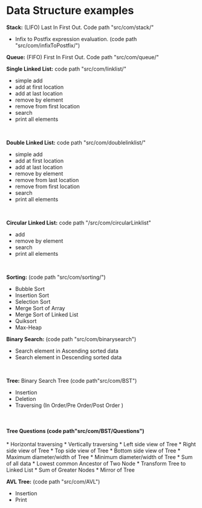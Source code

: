 # Data Structure examples<br/>

<b>Stack:</b> (LIFO) Last In First Out. Code path "src/com/stack/" <br/>
* Infix to Postfix expression evaluation. (code path "src/com/infixToPostfix/")<br/>

<b>Queue:</b> (FIFO) First In First Out. Code path "src/com/queue/" <br/>

<b>Single Linked List:</b> code path "src/com/linklist/" <br/>
* simple add
* add at first location
* add at last location
* remove by element
* remove from first location
* search
* print all elements
<br/>

<b>Double Linked List:</b> code path "src/com/doublelinklist/" <br/>
* simple add
* add at first location
* add at last location
* remove by element
* remove from last location
* remove from first location
* search
* print all elements
<br/>

<b>Circular Linked List:</b> code path "/src/com/circularLinklist" <br/>
* add
* remove by element
* search
* print all elements
<br/>

<b>Sorting:</b> (code path "src/com/sorting/")
* Bubble Sort 
* Insertion Sort 
* Selection Sort 
* Merge Sort of Array 
* Merge Sort of Linked List 
* Quiksort 
* Max-Heap 

<b>Binary Search:</b> (code path "src/com/binarysearch")
* Search element in Ascending sorted data
* Search element in Descending sorted data
<br/>

<b>Tree:</b>
Binary Search Tree (code path"src/com/BST")
* Insertion
* Deletion
* Traversing (In Order/Pre Order/Post Order )
<br/>

<h4>Tree Questions (code path"src/com/BST/Questions")</h4>
* Horizontal traversing
* Vertically traversing
* Left side view of Tree
* Right side view of Tree
* Top side view of Tree
* Bottom side view of Tree
* Maximum diameter/width of Tree
* Minimum diameter/width of Tree
* Sum of all data
* Lowest common Ancestor of Two Node
* Transform Tree to Linked List
* Sum of Greater Nodes
* Mirror of Tree
<br/>

<b> AVL Tree:</b> (code path "src/com/AVL")
* Insertion
* Print 








